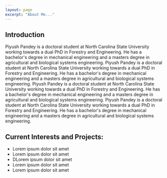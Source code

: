 ```yaml
---
layout: page
excerpt: "About Me..."
---
```

## Introduction

Piyush Pandey is a doctoral student at North Carolina State University working towards a dual PhD in Forestry and Engineering. He has a bachelor's degree in mechanical engineering and a masters degree in agricultural and biological systems engineering. 
Piyush Pandey is a doctoral student at North Carolina State University working towards a dual PhD in Forestry and Engineering. He has a bachelor's degree in mechanical engineering and a masters degree in agricultural and biological systems engineering.
Piyush Pandey is a doctoral student at North Carolina State University working towards a dual PhD in Forestry and Engineering. He has a bachelor's degree in mechanical engineering and a masters degree in agricultural and biological systems engineering.
Piyush Pandey is a doctoral student at North Carolina State University working towards a dual PhD in Forestry and Engineering. He has a bachelor's degree in mechanical engineering and a masters degree in agricultural and biological systems engineering.


## Current Interests and Projects:

- Lorem ipsum dolor sit amet
- Lorem ipsum dolor sit amet
- DLorem ipsum dolor sit amet
- Lorem ipsum dolor sit amet
- Lorem ipsum dolor sit amet
